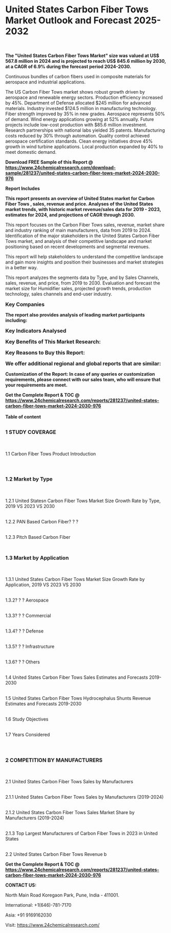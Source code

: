 <h1>United States Carbon Fiber Tows Market Outlook and Forecast 2025-2032</h1><br/><p><strong>The "United States Carbon Fiber Tows Market" size was valued at US$ 567.8 million in 2024 and is projected to reach US$ 845.6 million by 2030, at a <strong>CAGR</strong> of 6.9% during the forecast period 2024-2030.</strong></p><p>Continuous bundles of carbon fibers used in composite materials for aerospace and industrial applications.</p><p>The US Carbon Fiber Tows market shows robust growth driven by aerospace and renewable energy sectors. Production efficiency increased by 45%. Department of Defense allocated $245 million for advanced materials. Industry invested $124.5 million in manufacturing technology. Fiber strength improved by 35% in new grades. Aerospace represents 50% of demand. Wind energy applications growing at 52% annually. Future projects include low-cost production with $85.6 million investment. Research partnerships with national labs yielded 35 patents. Manufacturing costs reduced by 30% through automation. Quality control achieved aerospace certification standards. Clean energy initiatives drove 45% growth in wind turbine applications. Local production expanded by 40% to meet domestic demand.</p><div><b>Download FREE Sample of this Report @ <a href="https://www.24chemicalresearch.com/download-sample/281237/united-states-carbon-fiber-tows-market-2024-2030-976">https://www.24chemicalresearch.com/download-sample/281237/united-states-carbon-fiber-tows-market-2024-2030-976</a></b></div><p><strong>Report Includes</strong></p><p><strong>This report presents an overview of United States market for Carbon Fiber Tows , sales, revenue and price. Analyses of the United States <strong>market trends</strong>, with historic market revenue/sales data for 2019 - 2023, estimates for 2024, and projections of <strong>CAGR</strong> through 2030.</strong></p><p>This report focuses on the Carbon Fiber Tows sales, revenue, market share and industry ranking of main manufacturers, data from 2019 to 2024. Identification of the major stakeholders in the United States Carbon Fiber Tows market, and analysis of their competitive landscape and market positioning based on recent developments and segmental revenues.</p><p>This report will help stakeholders to understand the competitive landscape and gain more insights and position their businesses and market strategies in a better way.</p><p>This report analyzes the segments data by Type, and by Sales Channels, sales, revenue, and price, from 2019 to 2030. Evaluation and forecast the market size for Humidifier sales, projected growth trends, production technology, sales channels and end-user industry.</p><p><span style="font-size:16px"><strong>Key Companies</strong></span></p><p><strong>The report also provides analysis of leading market participants including:</strong></p><p><span style="font-size:16px"><strong><strong>Key Indicators Analysed</strong></strong></span></p><p><span style="font-size:16px"><strong>Key Benefits of This Market Research:</strong></span></p><p><strong><span style="font-size:16px">Key <strong>Reasons to Buy</strong> this Report:</span></strong></p><p><span style="font-size:16px"><strong>We offer additional regional and global reports that are similar:</strong></span></p><p><strong>Customization of the Report: In case of any queries or customization requirements, please connect with our sales team, who will ensure that your requirements are meet.</strong></p><div><b>Get the Complete Report & TOC @ <a href="https://www.24chemicalresearch.com/reports/281237/united-states-carbon-fiber-tows-market-2024-2030-976">https://www.24chemicalresearch.com/reports/281237/united-states-carbon-fiber-tows-market-2024-2030-976</a></b></div><br><b>Table of content</b><p><h2><span style="font-size:16px"><strong>1 STUDY COVERAGE</strong></span></h2><br />
 
 <p>1.1 Carbon Fiber Tows Product Introduction</p><br />
 
 <h2><span style="font-size:16px"><strong>1.2 Market by Type</strong></span></h2><br />
 
 <p>1.2.1 United Statesn Carbon Fiber Tows Market Size Growth Rate by Type, 2019 VS 2023 VS 2030<br /><br />
 
 1.2.2 PAN Based Carbon Fiber? ? ? <br /><br />
 
 1.2.3 Pitch Based Carbon Fiber<br /><br />
 
 <h2><span style="font-size:16px"><strong>1.3 Market by Application</strong></span></h2><br />
 
 <p>1.3.1 United States Carbon Fiber Tows Market Size Growth Rate by Application, 2019 VS 2023 VS 2030<br /><br />
 
 1.3.2? ? ? Aerospace<br /><br />
 
 1.3.3? ? ? Commercial<br /><br />
 
 1.3.4? ? ? Defense<br /><br />
 
 1.3.5? ? ? Infrastructure<br /><br />
 
 1.3.6? ? ? Others<br /><br />
 
 1.4 United States Carbon Fiber Tows Sales Estimates and Forecasts 2019-2030<br /><br />
 
 1.5 United States Carbon Fiber Tows Hydrocephalus Shunts Revenue Estimates and Forecasts 2019-2030<br /><br />
 
 1.6 Study Objectives<br /><br />
 
 1.7 Years Considered</p><br />
 
 <h2><span style="font-size:16px"><strong>2 COMPETITION BY MANUFACTURERS</strong></span></h2><br />
 
 <p>2.1 United States Carbon Fiber Tows Sales by Manufacturers<br /><br />
 
 2.1.1 United States Carbon Fiber Tows Sales by Manufacturers (2019-2024)<br /><br />
 
 2.1.2 United States Carbon Fiber Tows Sales Market Share by Manufacturers (2019-2024)<br /><br />
 
 2.1.3 Top Largest Manufacturers of Carbon Fiber Tows in 2023 in United States<br /><br />
 
 2.2 United States Carbon Fiber Tows Revenue b<br><div><b>Get the Complete Report & TOC @ <a href="https://www.24chemicalresearch.com/reports/281237/united-states-carbon-fiber-tows-market-2024-2030-976">https://www.24chemicalresearch.com/reports/281237/united-states-carbon-fiber-tows-market-2024-2030-976</a></b></div></p>
 
 <b>CONTACT US:</b><br>
 
 North Main Road Koregaon Park, Pune, India - 411001.<br/>
 
 International: +1(646)-781-7170<br/>
 
 Asia: +91 9169162030<br/>
 
 Visit: <a href="https://www.24chemicalresearch.com/">https://www.24chemicalresearch.com/</a>
 
 <br>